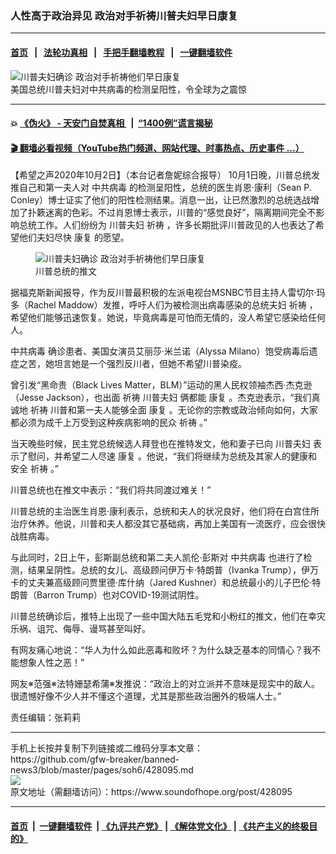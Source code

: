 ### 人性高于政治异见 政治对手祈祷川普夫妇早日康复
------------------------

#### [首页](https://github.com/gfw-breaker/banned-news3/blob/master/README.md) &nbsp;&nbsp;|&nbsp;&nbsp; [法轮功真相](https://github.com/begood0513/basic/blob/master/README.md)  &nbsp;&nbsp;|&nbsp;&nbsp; [手把手翻墙教程](https://github.com/gfw-breaker/guides/wiki)  &nbsp;&nbsp;|&nbsp;&nbsp; [一键翻墙软件](https://github.com/gfw-breaker/nogfw/blob/master/README.md)  



<div><img alt="川普夫妇确诊 政治对手祈祷他们早日康复" src="https://img.soundofhope.org/2020-10/1601656153860.jpg"/>
<br/><figcaption class="caption">
 美国总统川普夫妇对中共病毒的检测呈阳性，令全球为之震惊
</figcaption></div><hr/>

#### 💥 [《伪火》 - 天安门自焚真相 ](http://158.247.195.190:10000/videos/blog/weihuo.html)&nbsp; |&nbsp; [“1400例”谎言揭秘  ](http://158.247.195.190:10000/videos/blog/jiexi1400.html)

#### [ 🎬  翻墙必看视频（YouTube热门频道、网站代理、时事热点、历史事件 ...）](https://github.com/gfw-breaker/links/blob/master/banned.md)

<div><div class="Content__Wrapper sc-1bvya0-0 grZQxZ">
 <p class="meta-top">
  <span class="meta">
   【希望之声2020年10月2日】（本台记者詹妮综合报导）
  </span>
  10月1日晚，川普总统发推自己和第一夫人对
  <ok href="/term/248971">
   中共病毒
  </ok>
  的检测呈阳性，总统的医生肖恩·康利（Sean P. Conley）博士证实了他们的阳性检测结果。消息一出，让已然激烈的总统选战增加了扑簌迷离的色彩。不过肖恩博士表示，川普的“感觉良好”，隔离期间完全不影响总统工作。人们纷纷为
  <ok href="/term/236470">
   川普夫妇
  </ok>
  <ok href="/term/2653">
   祈祷
  </ok>
  ，许多长期批评川普政见的人也表达了希望他们夫妇尽快
  <ok href="/term/21561">
   康复
  </ok>
  的愿望。
 </p>
 <figure class="OImage__StyledFigure-sc-1lfley0-0 hHSfVg">
  <img alt="川普夫妇确诊 政治对手祈祷他们早日康复" src="https://img.soundofhope.org/2020-10/1601656382022.png"/>
  <br/><figcaption>
   川普总统的推文
  </figcaption>
 </figure>
 <p>
  据福克斯新闻报导，作为反川普最积极的左派电视台MSNBC节目主持人雷切尔·玛多（Rachel Maddow）发推，呼吁人们为被检测出病毒感染的总统夫妇
  <ok href="/term/2653">
   祈祷
  </ok>
  ，希望他们能够迅速恢复。她说，毕竟病毒是可怕而无情的，没人希望它感染给任何人。
 </p>
 <div class="AD_Embed__Wrap-sc-1xslmin-0 igMuqX module desktop">
  <div>
  </div>
 </div>
 <p>
  <ok href="/term/248971">
   中共病毒
  </ok>
  确诊患者、美国女演员艾丽莎·米兰诺（Alyssa Milano）饱受病毒后遗症之苦，她坦言她是一个强烈反川者，但她不希望川普染疫。
 </p>
 <p>
  曾引发“黑命贵（Black Lives Matter，BLM）”运动的黑人民权领袖杰西·杰克逊（Jesse Jackson），也出面
  <ok href="/term/2653">
   祈祷
  </ok>
  <ok href="/term/236470">
   川普夫妇
  </ok>
  俩都能
  <ok href="/term/21561">
   康复
  </ok>
  。杰克逊表示，“我们真诚地
  <ok href="/term/2653">
   祈祷
  </ok>
  川普和第一夫人能够全面
  <ok href="/term/21561">
   康复
  </ok>
  。无论你的宗教或政治倾向如何，大家都必须为成千上万受到这种疾病影响的民众
  <ok href="/term/2653">
   祈祷
  </ok>
  。”
 </p>
 <p>
  当天晚些时候，民主党总统候选人拜登也在推特发文，他和妻子已向
  <ok href="/term/236470">
   川普夫妇
  </ok>
  表示了慰问，并希望二人尽速
  <ok href="/term/21561">
   康复
  </ok>
  。他说，“我们将继续为总统及其家人的健康和安全
  <ok href="/term/2653">
   祈祷
  </ok>
  。”
 </p>
 <p>
  川普总统也在推文中表示：“我们将共同渡过难关！”
 </p>
 <p>
  川普总统的主治医生肖恩·康利表示，总统和夫人的状况良好，他们将在白宫住所治疗休养。他说，川普和夫人都没其它基础病，再加上美国有一流医疗，应会很快战胜病毒。
 </p>
 <p>
  与此同时，2日上午，彭斯副总统和第二夫人凯伦·彭斯对
  <ok href="/term/248971">
   中共病毒
  </ok>
  也进行了检测，结果呈阴性。总统的女儿、高级顾问伊万卡·特朗普（Ivanka Trump），伊万卡的丈夫兼高级顾问贾里德·库什纳（Jared Kushner）和总统最小的儿子巴伦·特朗普（Barron Trump）也对COVID-19测试阴性。
 </p>
 <p>
  川普总统确诊后，推特上出现了一些中国大陆五毛党和小粉红的推文，他们在幸灾乐祸、诅咒、侮辱、谩骂甚至叫好。
 </p>
 <p>
  有网友痛心地说：“华人为什么如此恶毒和败坏？为什么缺乏基本的同情心？我不能想象人性之恶！”
 </p>
 <p>
  网友※范强※法特姗瑟希蒲※发推说：“政治上的对立派并不意味是现实中的敌人。很遗憾好像不少人并不懂这个道理，尤其是那些政治圈外的极端人士。”
 </p>
 <p class="meta-btm">
  责任编辑：张莉莉
 </p>
</div>
</div>
<hr/>
手机上长按并复制下列链接或二维码分享本文章：<br/>
https://github.com/gfw-breaker/banned-news3/blob/master/pages/soh6/428095.md <br/>
<a href='https://github.com/gfw-breaker/banned-news3/blob/master/pages/soh6/428095.md'><img src='https://github.com/gfw-breaker/banned-news3/blob/master/pages/soh6/428095.md.png'/></a> <br/>
原文地址（需翻墙访问）：https://www.soundofhope.org/post/428095


------------------------
#### [首页](https://github.com/gfw-breaker/banned-news3/blob/master/README.md) &nbsp;|&nbsp; [一键翻墙软件](https://github.com/gfw-breaker/nogfw/blob/master/README.md) &nbsp;| [《九评共产党》](https://github.com/gfw-breaker/9ping.md/blob/master/README.md#九评之一评共产党是什么) | [《解体党文化》](https://github.com/gfw-breaker/jtdwh.md/blob/master/README.md) | [《共产主义的终极目的》](https://github.com/gfw-breaker/gczydzjmd.md/blob/master/README.md)


<img src='http://gfw-breaker.win/banned-news3/pages/soh6/428095.md' width='0px' height='0px'/>